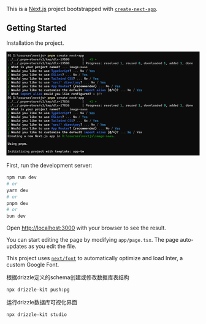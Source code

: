 This is a [Next.js](https://nextjs.org/) project bootstrapped
with [`create-next-app`](https://github.com/vercel/next.js/tree/canary/packages/create-next-app).

## Getting Started

Installation the project.

![初始化项目](1714958469705.jpg)

First, run the development server:

```bash
npm run dev
# or
yarn dev
# or
pnpm dev
# or
bun dev
```

Open [http://localhost:3000](http://localhost:3000) with your browser to see the result.

You can start editing the page by modifying `app/page.tsx`. The page auto-updates as you edit the file.

This project uses [`next/font`](https://nextjs.org/docs/basic-features/font-optimization) to automatically optimize and
load Inter, a custom Google Font.

根据drizzle定义的schema创建或修改数据库表结构

```bash
npx drizzle-kit push:pg
```

运行drizzle数据库可视化界面

```bash
npx drizzle-kit studio
```
